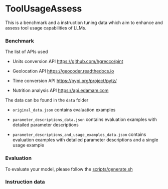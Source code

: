 # ToolUsageAssess

This is a benchmark and a instruction tuning data which aim to enhance and assess tool usage capabilities of LLMs.

### Benchmark

The list of APIs used

- Units conversion API https://github.com/hgrecco/pint

- Geolocation API https://geocoder.readthedocs.io

- Time conversion API https://pypi.org/project/pytz/

- Nutrition analysis API https://api.edamam.com

The data can be found in the ```data``` folder

* ```original_data.json``` contains evaluation examples 

* ```parameter_descriptions_data.json``` contains evaluation examples with detailed parameter descriptions

* ```parameter_descriptions_and_usage_examples_data.json``` contains evaluation examples with detailed parameter descriptions and a single usage example


### Evaluation

To evaluate your model, please follow the [scripts/generate.sh](./scripts/generate.sh) 

### Instruction data


    



